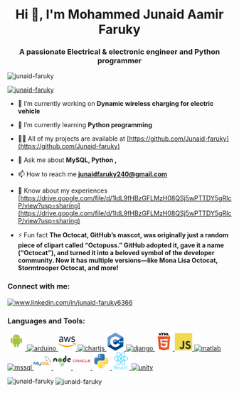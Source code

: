 <h1 align="center">Hi 👋, I'm Mohammed Junaid Aamir Faruky</h1>
<h3 align="center">A passionate Electrical & electronic engineer and Python programmer</h3>

<p align="left"> <img src="https://komarev.com/ghpvc/?username=junaid-faruky&label=Profile%20views&color=0e75b6&style=flat" alt="junaid-faruky" /> </p>

<p align="left"> <a href="https://github.com/ryo-ma/github-profile-trophy"><img src="https://github-profile-trophy.vercel.app/?username=junaid-faruky" alt="junaid-faruky" /></a> </p>

- 🔭 I’m currently working on **Dynamic wireless charging for electric vehicle**

- 🌱 I’m currently learning **Python programming**

- 👨‍💻 All of my projects are available at [https://github.com/Junaid-faruky](https://github.com/Junaid-faruky)

- 💬 Ask me about **MySQL, Python ,**

- 📫 How to reach me **junaidfaruky240@gmail.com**

- 📄 Know about my experiences [https://drive.google.com/file/d/1ldL9fHBzGFLMzH08QSj5wPTTDY5gRIcP/view?usp=sharing](https://drive.google.com/file/d/1ldL9fHBzGFLMzH08QSj5wPTTDY5gRIcP/view?usp=sharing)

- ⚡ Fun fact **The Octocat, GitHub’s mascot, was originally just a random piece of clipart called “Octopuss.” GitHub adopted it, gave it a name (“Octocat”), and turned it into a beloved symbol of the developer community. Now it has multiple versions—like Mona Lisa Octocat, Stormtrooper Octocat, and more!**

<h3 align="left">Connect with me:</h3>
<p align="left">
<a href="https://linkedin.com/in/www.linkedin.com/in/junaid-faruky6366" target="blank"><img align="center" src="https://raw.githubusercontent.com/rahuldkjain/github-profile-readme-generator/master/src/images/icons/Social/linked-in-alt.svg" alt="www.linkedin.com/in/junaid-faruky6366" height="30" width="40" /></a>
</p>

<h3 align="left">Languages and Tools:</h3>
<p align="left"> <a href="https://developer.android.com" target="_blank" rel="noreferrer"> <img src="https://raw.githubusercontent.com/devicons/devicon/master/icons/android/android-original-wordmark.svg" alt="android" width="40" height="40"/> </a> <a href="https://www.arduino.cc/" target="_blank" rel="noreferrer"> <img src="https://cdn.worldvectorlogo.com/logos/arduino-1.svg" alt="arduino" width="40" height="40"/> </a> <a href="https://aws.amazon.com" target="_blank" rel="noreferrer"> <img src="https://raw.githubusercontent.com/devicons/devicon/master/icons/amazonwebservices/amazonwebservices-original-wordmark.svg" alt="aws" width="40" height="40"/> </a> <a href="https://www.chartjs.org" target="_blank" rel="noreferrer"> <img src="https://www.chartjs.org/media/logo-title.svg" alt="chartjs" width="40" height="40"/> </a> <a href="https://www.w3schools.com/cpp/" target="_blank" rel="noreferrer"> <img src="https://raw.githubusercontent.com/devicons/devicon/master/icons/cplusplus/cplusplus-original.svg" alt="cplusplus" width="40" height="40"/> </a> <a href="https://www.djangoproject.com/" target="_blank" rel="noreferrer"> <img src="https://cdn.worldvectorlogo.com/logos/django.svg" alt="django" width="40" height="40"/> </a> <a href="https://www.w3.org/html/" target="_blank" rel="noreferrer"> <img src="https://raw.githubusercontent.com/devicons/devicon/master/icons/html5/html5-original-wordmark.svg" alt="html5" width="40" height="40"/> </a> <a href="https://developer.mozilla.org/en-US/docs/Web/JavaScript" target="_blank" rel="noreferrer"> <img src="https://raw.githubusercontent.com/devicons/devicon/master/icons/javascript/javascript-original.svg" alt="javascript" width="40" height="40"/> </a> <a href="https://www.mathworks.com/" target="_blank" rel="noreferrer"> <img src="https://upload.wikimedia.org/wikipedia/commons/2/21/Matlab_Logo.png" alt="matlab" width="40" height="40"/> </a> <a href="https://www.microsoft.com/en-us/sql-server" target="_blank" rel="noreferrer"> <img src="https://www.svgrepo.com/show/303229/microsoft-sql-server-logo.svg" alt="mssql" width="40" height="40"/> </a> <a href="https://www.mysql.com/" target="_blank" rel="noreferrer"> <img src="https://raw.githubusercontent.com/devicons/devicon/master/icons/mysql/mysql-original-wordmark.svg" alt="mysql" width="40" height="40"/> </a> <a href="https://nodejs.org" target="_blank" rel="noreferrer"> <img src="https://raw.githubusercontent.com/devicons/devicon/master/icons/nodejs/nodejs-original-wordmark.svg" alt="nodejs" width="40" height="40"/> </a> <a href="https://www.oracle.com/" target="_blank" rel="noreferrer"> <img src="https://raw.githubusercontent.com/devicons/devicon/master/icons/oracle/oracle-original.svg" alt="oracle" width="40" height="40"/> </a> <a href="https://www.python.org" target="_blank" rel="noreferrer"> <img src="https://raw.githubusercontent.com/devicons/devicon/master/icons/python/python-original.svg" alt="python" width="40" height="40"/> </a> <a href="https://reactjs.org/" target="_blank" rel="noreferrer"> <img src="https://raw.githubusercontent.com/devicons/devicon/master/icons/react/react-original-wordmark.svg" alt="react" width="40" height="40"/> </a> <a href="https://unity.com/" target="_blank" rel="noreferrer"> <img src="https://www.vectorlogo.zone/logos/unity3d/unity3d-icon.svg" alt="unity" width="40" height="40"/> </a> </p>

<p><img align="left" src="https://github-readme-stats.vercel.app/api/top-langs?username=junaid-faruky&show_icons=true&locale=en&layout=compact" alt="junaid-faruky" /></p>

<p>&nbsp;<img align="center" src="https://github-readme-stats.vercel.app/api?username=junaid-faruky&show_icons=true&locale=en" alt="junaid-faruky" /></p>
